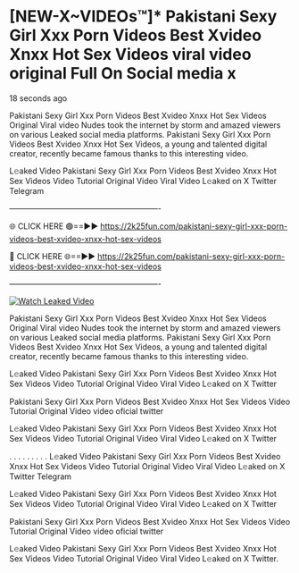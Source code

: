 # [NEW-X~VIDEOs™]* Pakistani Sexy Girl Xxx Porn Videos Best Xvideo Xnxx Hot Sex Videos viral video original Full On Social media x

18 seconds ago

Pakistani Sexy Girl Xxx Porn Videos Best Xvideo Xnxx Hot Sex Videos Original Viral video Nudes took the internet by storm and amazed viewers on various Leaked social media platforms. Pakistani Sexy Girl Xxx Porn Videos Best Xvideo Xnxx Hot Sex Videos, a young and talented digital creator, recently became famous thanks to this interesting video.

L𝚎aked Video Pakistani Sexy Girl Xxx Porn Videos Best Xvideo Xnxx Hot Sex Videos Video Tutorial Original Video Viral Video L𝚎aked on X Twitter Telegram

———————————————————-

🌐 CLICK HERE 🟢==►► https://2k25fun.com/pakistani-sexy-girl-xxx-porn-videos-best-xvideo-xnxx-hot-sex-videos

🔴 CLICK HERE 🌐==►► https://2k25fun.com/pakistani-sexy-girl-xxx-porn-videos-best-xvideo-xnxx-hot-sex-videos

———————————————————-

[![Watch Leaked Video](https://miro.medium.com/v2/resize:fit:828/format:webp/1*cilzJN44JGOrTw9NJCrNHA.gif "Watch Leaked Video")](https://2k25fun.com/pakistani-sexy-girl-xxx-porn-videos-best-xvideo-xnxx-hot-sex-videos)

Pakistani Sexy Girl Xxx Porn Videos Best Xvideo Xnxx Hot Sex Videos Original Viral video Nudes took the internet by storm and amazed viewers on various Leaked social media platforms. Pakistani Sexy Girl Xxx Porn Videos Best Xvideo Xnxx Hot Sex Videos, a young and talented digital creator, recently became famous thanks to this interesting video.

L𝚎aked Video Pakistani Sexy Girl Xxx Porn Videos Best Xvideo Xnxx Hot Sex Videos Video Tutorial Original Video Viral Video L𝚎aked on X Twitter

Pakistani Sexy Girl Xxx Porn Videos Best Xvideo Xnxx Hot Sex Videos Video Tutorial Original Video video oficial twitter

L𝚎aked Video Pakistani Sexy Girl Xxx Porn Videos Best Xvideo Xnxx Hot Sex Videos Video Tutorial Original Video Viral Video L𝚎aked on X Twitter

. . . . . . . . . L𝚎aked Video Pakistani Sexy Girl Xxx Porn Videos Best Xvideo Xnxx Hot Sex Videos Video Tutorial Original Video Viral Video L𝚎aked on X Twitter Telegram

L𝚎aked Video Pakistani Sexy Girl Xxx Porn Videos Best Xvideo Xnxx Hot Sex Videos Video Tutorial Original Video Viral Video L𝚎aked on X Twitter

Pakistani Sexy Girl Xxx Porn Videos Best Xvideo Xnxx Hot Sex Videos Video Tutorial Original Video video oficial twitter

L𝚎aked Video Pakistani Sexy Girl Xxx Porn Videos Best Xvideo Xnxx Hot Sex Videos Video Tutorial Original Video Viral Video L𝚎aked on X Twitter.